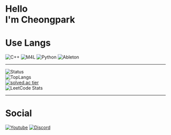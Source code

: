 Hello   
I'm Cheongpark
=============

# Use Langs
![C++](https://img.shields.io/badge/C++-00599C?style=flat-square&logo=C%2B%2B&logoColor=white)
![M4L](https://img.shields.io/badge/Max8-525252?style=flat-square&logo=Max&logoColor=white)
![Python](https://img.shields.io/badge/Python-3776AB?style=flat-square&logo=Python&logoColor=white)
![Ableton](https://img.shields.io/badge/Ableton-000000?style=flat-square&logo=Ableton%20Live&logoColor=white)

***
![Status](https://github-readme-stats.vercel.app/api?username=cheongpark&show_icons=true&theme=algolia)   
![TopLangs](https://github-readme-stats.vercel.app/api/top-langs/?username=cheongpark&layout=compact&theme=algolia)   
[![solved.ac tier](http://mazassumnida.wtf/api/v2/generate_badge?boj=pkdpms0328)](https://solved.ac/profile/pkdpms0328)   
![LeetCode Stats](https://leetcard.jacoblin.cool/cheongpark?theme=catppuccinMocha&font=Noto%20Sans%20Kharoshthi)   
***

# Social
[![Youtube](https://img.shields.io/badge/Youtube-FF0000?style=flat-square&logo=Youtube&logoColor=white)](https://www.youtube.com/channel/UC4BpXKEys6LmJmDP2C4_qnw) [![Discord](https://img.shields.io/badge/Discord-7289DA?style=flat-square&logo=Discord&logoColor=white)](https://discord.gg/HFe2MA7)
